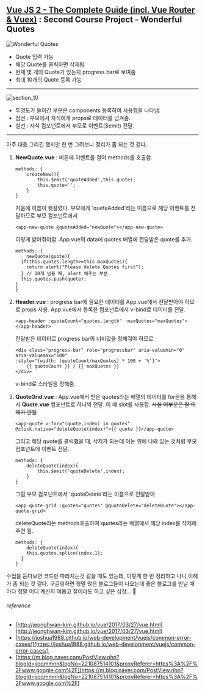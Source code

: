 ## [Vue JS 2 - The Complete Guide (incl. Vue Router & Vuex)](https://www.udemy.com/vuejs-2-the-complete-guide/) : Second Course Project - Wonderful Quotes


![Wonderful Quotes](https://i.imgur.com/HvPu0Rh.png)

* Quote 입력 가능
* 해당 Quote를 클릭하면 삭제됨
* 현재 몇 개의 Quote가 있는지 progress bar로 보여줌
* 최대 10개의 Quote 등록 가능

---

![section_10](https://i.imgur.com/KaVx12G.png)



* 투명도가 들어간 부분은 components 등록하여 사용함을 나타냄.
* 점선 : 부모에서 자식에게 props로 데이터를 넘겨줌.
* 실선 : 자식 컴포넌트에서 부모로 이벤트($emit) 전달.

---

아주 대충 그리긴 했지만 한 번 그려보니 정리가 좀 되는 것 같다.


1. **NewQuote.vue** : 버튼에 이벤트를 걸어 methods를 호출함.

	```
	methods: {
		createNew(){
			this.$emit('quoteAdded',this.quote);
			this.quote='';
		}
	}
	``` 
	처음에 이름이 헷갈렸다. 부모에게 'queteAdded'라는 이름으로 해당 이벤트를 전달하므로 부모 컴포넌트에서
	```
	<app-new-quote @quoteAdded="newQuote"></app-new-quote>
	``` 
	이렇게 받아줘야함. App.vue의 data에 quotes 배열에 전달받은 quote를 추가.
	```
	methods: {
		newQuote(quote){
      if(this.quotes.length>=this.maxQuotes){
        return alert("Please delete Quotes first");
      } // 10개 넘을 때, alert 해주는 부분.
      this.quotes.push(quote);
    }
	}
	```

2. **Header.vue** : progress bar에 필요한 데이터를 App.vue에서 전달받아야 하므로 props 사용. App.vue에서 등록한 컴포넌트에서 v-bind로 데이터를 전달.
	```
	<app-header :quoteCount="quotes.length" :maxQuotes="maxQuotes"></app-header>
	```
	전달받은 데이터로 progress bar의 너비값을 정해줘야 하므로
	```
	<div class="progress-bar" role="progressbar" aria-valuemin="0" aria-valuemax="100"
	:style="{width: (quoteCount/maxQuotes) * 100 + '%'}">
		{{ quoteCount }} / {{ maxQuotes }}
	</div>
	```
	v-bind로 스타일을 정해줌.

3. **QuoteGrid.vue** : App.vue에서 받은 quotes라는 배열의 데이터를 for문을 통해서 **Quote.vue** 컴포넌트로 하나씩 전달. 이 때 slot를 사용함. ~~사실 이부분은 잘 이해가 안됨~~ 
	```
	<app-quote v-for="(quote,index) in quotes" @click.native="deleteQuote(index)">{{ quote }}</app-quote>
	```
	그리고 해당 quote를 클릭했을 때, 삭제가 되는데 이는 위에 나와 있는 것처럼 부모컴포넌트에 이벤트 전달.
	```
	methods: {
		deleteQuote(index){
			this.$emit('quoteDelete',index);
		}
	}
	```
	그럼 부모 컴포넌트에서 'quoteDelete'라는 이름으로 전달받아
	```
	<app-quote-grid :quotes="quotes" @quoteDelete="deleteQuote"></app-quote-grid>
	```
	deleteQuote라는 methods호출하여 quotes라는 배열에서 해당 index를 삭제해주면 됨.
	```
	methods: {
		deleteQuote(index){
	    this.quotes.splice(index,1);
	  }
	}
 	 ```



수업을 듣다보면 코드만 따라치는것 같을 때도 있는데, 이렇게 한 번 정리하고 나니 이해가 좀 되는 것 같다. 구글링하면 정말 많은 블로그들이 나오는데 좋은 블로그를 만날 때마다 정말 어디 계신지 여쭙고 절이라도 하고 싶은 심정... :clap:


###### reference
* [http://jeonghwan-kim.github.io/vue/2017/03/27/vue.html](http://jeonghwan-kim.github.io/vue/2017/03/27/vue.html)
* [https://joshua1988.github.io/web-development/vuejs/common-error-cases/](https://joshua1988.github.io/web-development/vuejs/common-error-cases/)
* [https://m.blog.naver.com/PostView.nhn?blogId=jjoommnn&logNo=221087514101&proxyReferer=https%3A%2F%2Fwww.google.com%2F](https://m.blog.naver.com/PostView.nhn?blogId=jjoommnn&logNo=221087514101&proxyReferer=https%3A%2F%2Fwww.google.com%2F)
